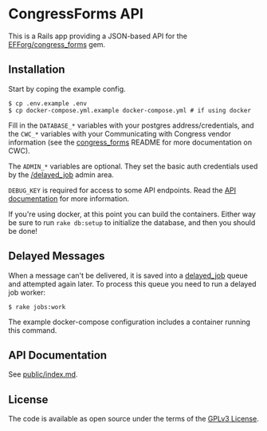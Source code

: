 # CongressForms API

This is a Rails app providing a JSON-based API for the [EFForg/congress_forms](https://github.com/EFForg/congress_forms) gem.

## Installation

Start by coping the example config.

```
$ cp .env.example .env
$ cp docker-compose.yml.example docker-compose.yml # if using docker
```

Fill in the `DATABASE_*` variables with your postgres address/credentials, and the `CWC_*` variables with your Communicating with Congress vendor information (see the [congress_forms](https://github.com/EFForg/congress_forms#operation-and-configuration) README for more documentation on CWC).

The `ADMIN_*` variables are optional. They set the basic auth credentials used by the [/delayed_job](https://github.com/ejschmitt/delayed_job_web) admin area.

`DEBUG_KEY` is required for access to some API endpoints. Read the [API documentation](#api-documentation) for more information.

If you're using docker, at this point you can build the containers. Either way be sure to run `rake db:setup` to initialize the database, and then you should be done!

## Delayed Messages

When a message can't be delivered, it is saved into a [delayed_job](https://github.com/collectiveidea/delayed_job) queue and attempted again later. To process this queue you need to run a delayed job worker:

```
$ rake jobs:work
```

The example docker-compose configuration includes a container running this command.

## API Documentation
 See [public/index.md](https://github.com/EFForg/congress_forms_api/blob/master/public/index.md).

## License

The code is available as open source under the terms of the [GPLv3 License](https://github.com/EFForg/congress_forms_api/blob/master/LICENSE.txt).
